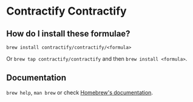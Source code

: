 # Contractify Contractify

## How do I install these formulae?

`brew install contractify/contractify/<formula>`

Or `brew tap contractify/contractify` and then `brew install <formula>`.

## Documentation

`brew help`, `man brew` or check [Homebrew's documentation](https://docs.brew.sh).
